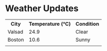 # Weather Updates

<!-- WEATHER-UPDATE-START -->
<table><tr><th>City</th><th>Temperature (°C)</th><th>Condition</th></tr><tr><td>Valsad</td><td>24.9</td><td>Clear</td></tr><tr><td>Boston</td><td>10.6</td><td>Sunny</td></tr><tr><td></td><td></td><td></td></tr></table>
<!-- WEATHER-UPDATE-END -->
